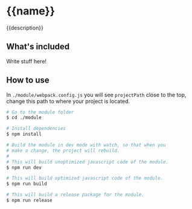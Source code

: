 # {{name}}

{{description}}

## What's included

Write stuff here!

## How to use

In `./module/webpack.config.js` you will see `projectPath` close to the top, change this path to where your project is located.

```sh
# Go to the module folder
$ cd ./module

# Install dependencies
$ npm install

# Build the module in dev mode with watch, so that when you
# make a change, the project will rebuild.
#
# This will build unoptimized javascript code of the module.
$ npm run dev

# This will build optimized javascript code of the module.
$ npm run build

# This will build a release package for the module.
$ npm run release
```
